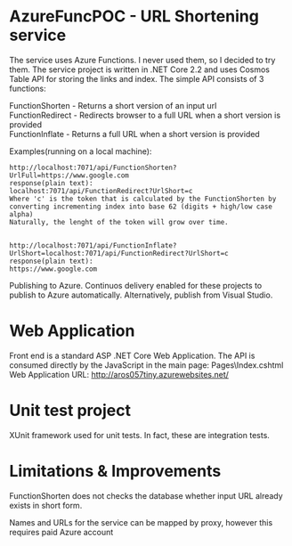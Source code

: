 # AzureFuncPOC - URL Shortening service

The service uses Azure Functions. I never used them, so I decided to try them.
The service project is written in .NET Core 2.2 and uses Cosmos Table API for storing the links and index.
The simple API consists of 3 functions:

  FunctionShorten   - Returns a short version of an input url    
  FunctionRedirect  - Redirects browser to a full URL when a short version is provided    
  FunctionInflate   - Returns a full URL when a short version is provided   

Examples(running on a local machine):

    http://localhost:7071/api/FunctionShorten?UrlFull=https://www.google.com
    response(plain text):
    localhost:7071/api/FunctionRedirect?UrlShort=c
    Where 'c' is the token that is calculated by the FunctionShorten by converting incrementing index into base 62 (digits + high/low case  alpha)
    Naturally, the lenght of the token will grow over time.
    
    
    http://localhost:7071/api/FunctionInflate?UrlShort=localhost:7071/api/FunctionRedirect?UrlShort=c
    response(plain text):
    https://www.google.com
    
  Publishing to Azure. Continuos delivery enabled for these projects to publish to Azure automatically.
  Alternatively, publish from Visual Studio.

  
  # Web Application
  Front end is a standard ASP .NET Core Web Application. The API is consumed directly by the JavaScript in the main page:
  Pages\Index.cshtml
  Web Application URL:  http://aros057tiny.azurewebsites.net/
  
  # Unit test project
  XUnit framework used for unit tests. In fact, these are integration tests.
    
  # Limitations & Improvements
  FunctionShorten does not checks the database whether input URL already exists in short form.
  
  Names and URLs for the service can be mapped by proxy, however this requires paid Azure account
  
  
  
  
